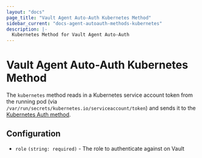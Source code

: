 ```yaml
---
layout: "docs"
page_title: "Vault Agent Auto-Auth Kubernetes Method"
sidebar_current: "docs-agent-autoauth-methods-kubernetes"
description: |-
  Kubernetes Method for Vault Agent Auto-Auth
---
```


# Vault Agent Auto-Auth Kubernetes Method 

The `kubernetes` method reads in a Kubernetes service account token from the
running pod (via `/var/run/secrets/kubernetes.io/serviceaccount/token`) and
sends it to the [Kubernetes Auth
method](https://www.vaultproject.io/docs/auth/kubernetes.html).

## Configuration

- `role` `(string: required)` - The role to authenticate against on Vault
